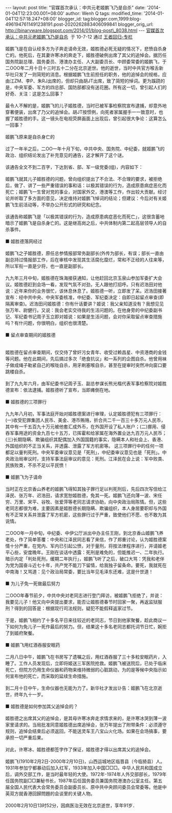 --- layout: post title: "官媒首次承认：中共元老姬鹏飞乃是自杀" date:
'2014-01-04T12:23:00.001+08:00' author: Wenh Q tags: modified\_time:
'2014-01-04T12:57:18.247+08:00' blogger\_id:
tag:blogger.com,1999:blog-4961947611491238191.post-2020262883406099841
blogger\_orig\_url:
http://binaryware.blogspot.com/2014/01/blog-post\_8038.html ---
[官媒首次承认：中共元老姬鹏飞乃是自杀](http://blog.china.com/u/060604/863/201007/6651564.html)  于
10-7-12 通过 [王者回归-专栏](http://blog.china.com/u/060604/863/) \
\
姬鹏飞是在自认经多方为子奔走请命无效，姬胜德必死无疑的情况下，悲愤自杀身亡的。他死后，在其妻许寒冰的奔走下，姬胜德破例出席了其父的追悼会。据历任国务院副总理、国务委员、港澳办主任、人大副委员长、中顾委常委的姬鹏飞，于二OOO年二月十日十三时五十二分在北京逝世。他的逝世，当时中共官方喉舌新华社只发了一则简短的消息。根据姬鹏飞生前担任的职务，他的追悼会的规格，应由江ZM、李P、朱RJ出席的，但却只由胡JT出席，致了简短的悼词。更为蹊跷的是，中央军委、军方的四总部、国防部都没有送花圈。所有这一切，曾引起人们的好奇、关注：这是怎么回事？\
\
最令人不解的是，姬鹏飞的儿子姬胜德，当时已被军事检察院宣布逮捕，却意外地穿著便装，出席了乃父的追悼会。胡JT按惯例，向死者家属握手一一致意时，也握了姬胜德的手。这一镜头在电视荧屏画面上出现后，曾引起很大争论：这算怎么一回事？\
\
姬鹏飞原来是自杀身亡的\
\
过了一年半之后，二OO一年十月下旬，中共中央、国务院、中纪委，就姬鹏飞的政治、组织结论发出了补充意见的通告，这才解开了这个谜。\
\
该通告全文不到二百字，下达到省、部、军一级党委(组)，内容如下：\
\
姬鹏飞就其儿子姬胜德的问题，曾向组织提出了不合法、不合理的要求，被拒绝后，做了、讲了一些严重错误的事和话：以极其错误的行为，造成原患病症恶化而死亡；姬鹏飞一生曾对党的事业，对国家外交，港澳等工作，作出较大贡献。经讨论并听取了多方面的意见，决定维持对姬鹏飞悼词的结论；但建议：今后对有关姬鹏飞生前活动等，不举办公开形式的研究和纪念。\
\
该通告称姬鹏飞是「以极其错误的行为，造成原患病症恶化而死亡」，这很含蓄地暗示了姬鹏飞是自杀身亡的。这是继高岗之后，中共体制内第二起高层领导人的自杀事件。\
\
■ 姬胜德落网经过\
\
姬鹏飞之子姬胜德，原任总参情报部常务副部长(外传为部长，有误；部长一直由副总持过情报部工作，后在审核中发现其生活腐化糜烂，常和不正经的人往来等，所以军衔一直是少将，也一直是副部长。\
\
九九年三月中旬，姬胜德在珠海接获通知，让他赶回北京玉泉山参加军委扩大会议。姬胜德赶到会场一看，发现气氛不对劲，无人跟他打招呼。只有迟浩田对他说：近年来你的业务很忙，该休息休息了。姬胜德一听，立即发了呆。迟浩田接著宣布：经中共中央、中央军委核准，中纪委、军纪委决定：自即日起留点审查(即隔离审查)。迟浩田问姬胜德：你有什话要讲？姬说：我父亲知道没有？我想见见张万年、尉健行。又说：我会老实交待我的生活问题的。在他身旁的中纪委副书记、军纪委书记周子玉立即对姬说：如果是生活问题，会对你采取留点审查措施吗？有什问题，你很明白，组织也很清楚。\
\
■ 留点审查期间的姬胜德\
\
\
姬胜德在留点审查期间，仅交侍了曾奸污女青年、收受过赖昌星、中资港商的金钱等问题。他在此期间，先后搞过多次「绝食抗议」和一系列的企图自杀。他曾用袜子做成绳子勒紧自己的喉咙自杀，用牙刷塞喉自杀，甚至在提审时突然冲向窗口要跳楼自杀。\
\
到了九九年六月，由军纪委书记周子玉、副总参谋长熊光楷代表军事检察院对姬胜德宣布：依法逮捕。姬胜德听了宣布，当即瘫倒在地。\
\
■ 姬胜德的三项罪行\
\
九九年八月初，军事法庭开始对姬胜德案进行审理，认定姬胜德犯有三项罪行：(一)收受犯罪集团人民币、美金、港币贿赂，折合共二千一百三十多万元人民币，其中有一千五百九十万元被他套汇成外币，在外国开设了私人账户；(二)挪用、侵吞军事用途的资金九百七十五万，已挥霍和给家属在海外置业达九百万元人民币；(三)长期隐瞒、欺骗组织其配偶加入外国国籍的事实，隐瞒本人和社会上、香港、外国组织的不正当关系，并透露、泄露了军方机密等。
这三项罪行中的任何一项都足以量判死刑。中央军委审议意见是「死刑」，中纪委审议意见也是「死刑」。中央政治局审议时，支持军事法庭审议的意见：死刑。江泽民在会上说：军中败类、民族败类，不杀不足以平民愤！\
\
■ 姬鹏飞为子请命\
\
当时正在北京香山养老的姬鹏飞得知其独子罪行足以判死刑后，先后四次写信给江泽民、张万年、迟浩田，请求宽恕姬胜德，免其一死。姬鹏飞还向薄一波、宋任穷、万里、宋平、谷牧、张爱萍等老同志请求协助，向中央政治局陈情。但，这些老同志都很为难，主要因素是姬胜德长期隐瞒、欺骗组织，本人身居要职却与外国有不正常关系并泄露了军方机密，这些罪行过于严重，致使他们不愿、也不敢为其说情。\
\
二OOO年一月中旬，中纪委、中伊公厅派出中办主任王刚，到北京香山姬鹏飞养老处，作了简单答覆：中央和江泽民同志看了来信，作了郑重讨论，认为姬胜德案情十分严重，在党内、军内已引起公愤，对于量刑，将按法律程序进行，并请姬老平心些，安度晚年。王刚在谈话中透露：死刑是难免的，但能推迟一、二年执行。暗示内定「判处死刑，缓期二年执行」，姬鹏飞听了之后，破口大骂：凭我和老伴为党为国奋斗近七十年，共产党不能刀下留情，给我独子留条命。要死，我就死在中南海！又骂道：见个政治局常委，要比当年见毛泽东还难，这是什世道！\
\
■ 为儿子免一死做最后努力\
\
二OOO年春节前夕，中共中央对老同志进行登门拜访，被姬鹏飞拒绝了，并说：我要见儿子！他又向中央提出要求，能否让姬胜德春节时回家一聚，再返监狱服刑？得到的回答是：根据现行司法规则，疑犯不能假释返家过节。\
\
于是，姬鹏飞相约了十多名平日来往较近的老同志，节日到他家聚餐，趁此商议一下如何为免儿子一死作最后的努力。但，结果这十多名老同志都托词节日忙，婉拒了到姬府聚餐。\
\
■ 姬鹏飞用红酒吞服安眠药\
\
二月八日中午，姬鹏飞在书房写了遗嘱之后，用红酒吞服了三十多粒安眠药片，入睡了。工作人员发现后，立即将姬送三军医院抢救。姬鹏飞被送院后，已处于临床死亡，但院方仍用生命仪器和药物来维持微弱的心脏跳动，为的是等候中央指示如何宣布他的死亡，而采取的延续生命措施。\
\
到二月十日中午，生命仪器也无能为力了。新华社才发出讣告：姬鹏飞在北京逝世，终年九十一岁。\
\
■ 姬胜德是如何参加其父追悼会的？\
\
姬胜德之出席其父的追悼会，是其母许寒冰奔走求情求来的，是许寒冰哭到薄一波家里请求的。当局批准同意姬胜德出席追悼会，张万年提出了附带条件：必须遵守规则，追悼会结束后必须返回，不能送灵车王八宝山火化场。如果在会场搞事，要承担一切严重后果。\
\
对此，许寒冰、姬胜德都签字作了保证，姬胜德才得以出席其父的追悼会。\
\
姬鹏飞(1910年2月2日-2000年2月10日)，山西运城地区临晋县（今临猗县）人。1931年参加宁都暴动后加入红军，1933年加入中国□□□。中华人民共和国成立后，调外交部工作，是当时最年轻的大使。1972年-1974年人外交部部长，1979年任国务院副□□兼秘书长，1987年后任国务委员兼国务院港澳办公室主任。第五届全国人民代表大会常务委员会副委员长、原中共中央顾问委员会常委等。他是中英双方就香港回歸問題的会谈里的关键人物。\
\
2000年2月10日13时52分，因病医治无效在北京逝世，享年91岁．
